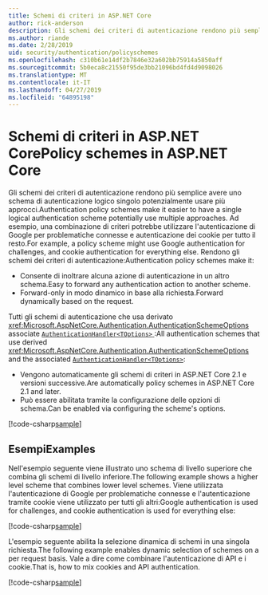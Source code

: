 ```yaml
---
title: Schemi di criteri in ASP.NET Core
author: rick-anderson
description: Gli schemi dei criteri di autenticazione rendono più semplice avere uno schema di autenticazione logico singolo
ms.author: riande
ms.date: 2/28/2019
uid: security/authentication/policyschemes
ms.openlocfilehash: c310b61e14df2b7846e32a602bb75914a5850aff
ms.sourcegitcommit: 5b0eca8c21550f95de3bb21096bd4fd4d9098026
ms.translationtype: MT
ms.contentlocale: it-IT
ms.lasthandoff: 04/27/2019
ms.locfileid: "64895198"
---
```

# <a name="policy-schemes-in-aspnet-core"></a><span data-ttu-id="c989e-103">Schemi di criteri in ASP.NET Core</span><span class="sxs-lookup"><span data-stu-id="c989e-103">Policy schemes in ASP.NET Core</span></span>

<span data-ttu-id="c989e-104">Gli schemi dei criteri di autenticazione rendono più semplice avere uno schema di autenticazione logico singolo potenzialmente usare più approcci.</span><span class="sxs-lookup"><span data-stu-id="c989e-104">Authentication policy schemes make it easier to have a single logical authentication scheme potentially use multiple approaches.</span></span> <span data-ttu-id="c989e-105">Ad esempio, una combinazione di criteri potrebbe utilizzare l'autenticazione di Google per problematiche connesse e autenticazione dei cookie per tutto il resto.</span><span class="sxs-lookup"><span data-stu-id="c989e-105">For example, a policy scheme might use Google authentication for challenges, and cookie authentication for everything else.</span></span> <span data-ttu-id="c989e-106">Rendono gli schemi dei criteri di autenticazione:</span><span class="sxs-lookup"><span data-stu-id="c989e-106">Authentication policy schemes make it:</span></span>

* <span data-ttu-id="c989e-107">Consente di inoltrare alcuna azione di autenticazione in un altro schema.</span><span class="sxs-lookup"><span data-stu-id="c989e-107">Easy to forward any authentication action to another scheme.</span></span>
* <span data-ttu-id="c989e-108">Forward-only in modo dinamico in base alla richiesta.</span><span class="sxs-lookup"><span data-stu-id="c989e-108">Forward dynamically based on the request.</span></span>

<span data-ttu-id="c989e-109">Tutti gli schemi di autenticazione che usa derivato <xref:Microsoft.AspNetCore.Authentication.AuthenticationSchemeOptions> associate [ `AuthenticationHandler<TOptions>` ](/dotnet/api/microsoft.aspnetcore.authentication.authenticationhandler-1):</span><span class="sxs-lookup"><span data-stu-id="c989e-109">All authentication schemes that use derived <xref:Microsoft.AspNetCore.Authentication.AuthenticationSchemeOptions> and the associated [`AuthenticationHandler<TOptions>`](/dotnet/api/microsoft.aspnetcore.authentication.authenticationhandler-1):</span></span>

* <span data-ttu-id="c989e-110">Vengono automaticamente gli schemi di criteri in ASP.NET Core 2.1 e versioni successive.</span><span class="sxs-lookup"><span data-stu-id="c989e-110">Are automatically policy schemes in ASP.NET Core 2.1 and later.</span></span>
* <span data-ttu-id="c989e-111">Può essere abilitata tramite la configurazione delle opzioni di schema.</span><span class="sxs-lookup"><span data-stu-id="c989e-111">Can be enabled via configuring the scheme's options.</span></span>

[!code-csharp[sample](policyschemes/samples/AuthenticationSchemeOptions.cs?name=snippet)]

## <a name="examples"></a><span data-ttu-id="c989e-112">Esempi</span><span class="sxs-lookup"><span data-stu-id="c989e-112">Examples</span></span>

<span data-ttu-id="c989e-113">Nell'esempio seguente viene illustrato uno schema di livello superiore che combina gli schemi di livello inferiore.</span><span class="sxs-lookup"><span data-stu-id="c989e-113">The following example shows a higher level scheme that combines lower level schemes.</span></span> <span data-ttu-id="c989e-114">Viene utilizzata l'autenticazione di Google per problematiche connesse e l'autenticazione tramite cookie viene utilizzato per tutti gli altri:</span><span class="sxs-lookup"><span data-stu-id="c989e-114">Google authentication is used for challenges, and cookie authentication is used for everything else:</span></span>

[!code-csharp[sample](policyschemes/samples/Startup.cs?name=snippet1)]

<span data-ttu-id="c989e-115">L'esempio seguente abilita la selezione dinamica di schemi in una singola richiesta.</span><span class="sxs-lookup"><span data-stu-id="c989e-115">The following example enables dynamic selection of schemes on a per request basis.</span></span> <span data-ttu-id="c989e-116">Vale a dire come combinare l'autenticazione di API e i cookie.</span><span class="sxs-lookup"><span data-stu-id="c989e-116">That is, how to mix cookies and API authentication.</span></span>

 <!-- REVIEW, missing If set in public Func<HttpContext, string> ForwardDefaultSelector -->

[!code-csharp[sample](policyschemes/samples/Startup.cs?name=snippet2)]
